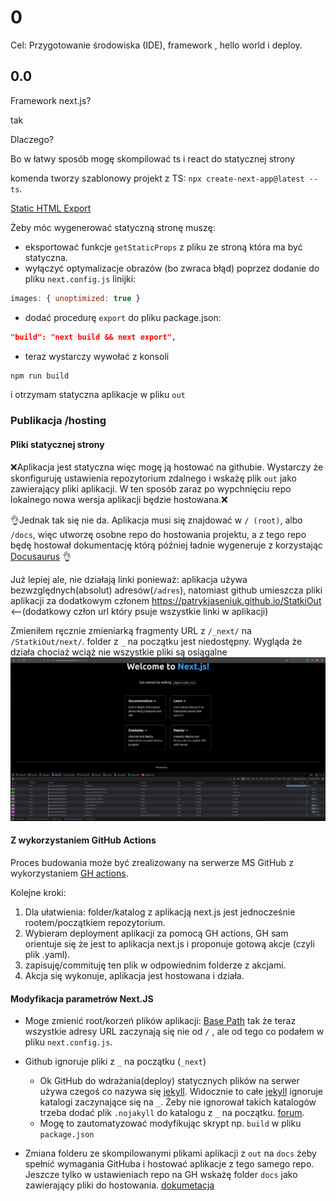 # 0 
Cel: Przygotowanie środowiska (IDE), framework , hello world i deploy.

## 0.0 
Framework next.js?

tak

Dlaczego?

Bo w łatwy sposób mogę skompilować ts i react do statycznej strony 

komenda tworzy szablonowy projekt z TS: `npx create-next-app@latest --ts`.

[Static HTML Export](https://nextjs.org/docs/advanced-features/static-html-export)

Żeby móc wygenerować statyczną stronę muszę: 
+ eksportować funkcje `getStaticProps` z pliku ze stroną która ma być statyczna.
+ wyłączyć optymalizacje obrazów (bo zwraca błąd) poprzez dodanie do pliku `next.config.js` linijki: 
```js
images: { unoptimized: true }
 ```
 + dodać procedurę `export` do pliku package.json:
 ```json
 "build": "next build && next export",
 ```
 + teraz wystarczy wywołać z konsoli 
 ```bash
 npm run build
 ```
 i otrzymam statyczna aplikacje w pliku `out`

 ### Publikacja /hosting

 #### Pliki statycznej strony
 ❌Aplikacja jest statyczna więc mogę ją hostować na githubie. Wystarczy że skonfiguruję ustawienia repozytorium zdalnego i wskażę plik `out` jako zawierający pliki aplikacji. W ten sposób zaraz po wypchnięciu repo lokalnego nowa wersja aplikacji będzie hostowana.❌  

👌Jednak tak się nie da. Aplikacja musi się znajdować w `/ (root)`, albo `/docs`, więc utworzę osobne repo do hostowania projektu, a z tego repo będę hostował dokumentację którą później ładnie wygeneruje z korzystając [Docusaurus](https://docusaurus.io/) 👌

Już lepiej ale, nie działają linki ponieważ: aplikacja używa bezwzględnych(absolut) adresów(`/adres`), natomiast github umieszcza pliki aplikacji za dodatkowym członem https://patrykjaseniuk.github.io/StatkiOut <--(dodatkowy człon url który psuje wszystkie linki w aplikacji)

Zmieniłem ręcznie zmieniarką fragmenty URL z `/_next/` na `/StatkiOut/next/`. folder z `_` na początku jest niedostępny. Wygląda że działa chociaż wciąż nie wszystkie pliki są osiągalne ![plot](./res/Zrzut%20ekranu%20z%202022-11-16%2010-12-48.png)

#### Z wykorzystaniem GitHub Actions

Proces budowania może być zrealizowany na serwerze MS GitHub z wykorzystaniem [GH actions](https://docs.github.com/en/actions).

Kolejne kroki:
1) Dla ułatwienia: folder/katalog z aplikacją next.js jest jednocześnie rootem/początkiem repozytorium.
2) Wybieram deployment aplikacji za pomocą GH actions, GH sam orientuje się że jest to aplikacja next.js i proponuje gotową akcje (czyli plik .yaml).
3) zapisuję/commituję ten plik w odpowiednim folderze z akcjami.
4) Akcja się wykonuje, aplikacja jest hostowana i działa.   

#### Modyfikacja parametrów Next.JS
+ Moge zmienić root/korzeń plików aplikacji: [Base Path](https://nextjs.org/docs/api-reference/next.config.js/basepath) tak że teraz wszystkie adresy URL zaczynają się nie od `/` , ale od tego co podałem w pliku `next.config.js`.

+ Github ignoruje pliki z `_` na początku (`_next`) 

    + Ok GitHub do wdrażania(deploy) statycznych plików na serwer używa czegoś co nazywa się [jekyll](https://jekyllrb.com/). Widocznie to całe [jekyll](https://jekyllrb.com/) ignoruje katalogi zaczynające się na `_`. Żeby nie ignorował takich katalogów trzeba dodać plik `.nojakyll` do katalogu z `_` na początku. [forum](https://github.com/mpetrovich/stylemark/issues/65).
    + Mogę to zautomatyzować modyfikując skrypt np. `build` w pliku `package.json`

+ Zmiana folderu ze skompilowanymi plikami aplikacji z `out` na `docs` żeby spełnić wymagania GitHuba i hostować aplikacje z tego samego repo. Jeszcze tylko w ustawieniach repo na GH wskażę folder `docs` jako zawierający pliki do hostowania. [dokumetacja](https://nextjs.org/docs/api-reference/next.config.js/exportPathMap#customizing-the-output-directory)


